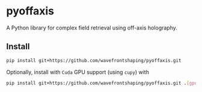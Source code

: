 # pyoffaxis

A Python library for complex field retrieval using off-axis holography.

## Install

```bash
pip install git+https://github.com/wavefrontshaping/pyoffaxis.git
```

Optionally, install with `Cuda` GPU support (using `cupy`) with

```bash
pip install git+https://github.com/wavefrontshaping/pyoffaxis.git .[gpu]
```